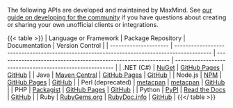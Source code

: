 The following APIs are developed and maintained by MaxMind. See
[our guide on developing for the community](/contribute) if you have questions
about creating or sharing your own unofficial clients or integrations.

{{< table >}}
| Language or Framework | Package Repository                                                                          | Documentation                                                 | Version Control                                          |
| --------------------- | ------------------------------------------------------------------------------------------- | ------------------------------------------------------------- | -------------------------------------------------------- |
| .NET (C#)             | [NuGet](https://www.nuget.org/packages/MaxMind.MinFraud)                                    | [GitHub Pages](https://maxmind.github.io/minfraud-api-dotnet) | [GitHub](https://github.com/maxmind/minfraud-api-dotnet) |
| Java                  | [Maven Central](https://search.maven.org/#search%7Cga%7C1%7Cg%3A%22com.maxmind.minfraud%22) | [GitHub Pages](https://maxmind.github.io/minfraud-api-java)   | [GitHub](https://github.com/maxmind/minfraud-api-java)   |
| Node.js               | [NPM](https://npmjs.com/package/@maxmind/minfraud-api-node)                                 | [GitHub Pages](https://maxmind.github.io/minfraud-api-node/)  | [GitHub](https://github.com/maxmind/minfraud-api-node)   |
| Perl (deprecated)     | [metacpan](https://metacpan.org/release/WebService-MinFraud)                                | [metacpan](https://metacpan.org/pod/WebService::MinFraud)     | [GitHub](https://github.com/maxmind/minfraud-api-perl)   |
| PHP                   | [Packagist](https://packagist.org/packages/maxmind/minfraud)                                | [GitHub Pages](https://maxmind.github.io/minfraud-api-php)    | [GitHub](https://github.com/maxmind/minfraud-api-php)    |
| Python                | [PyPI](https://pypi.python.org/pypi/minfraud)                                               | [Read the Docs](https://minfraud.readthedocs.io/en/latest/)   | [GitHub](https://github.com/maxmind/minfraud-api-python) |
| Ruby                  | [RubyGems.org](https://rubygems.org/gems/minfraud)                                          | [RubyDoc.info](https://www.rubydoc.info/gems/minfraud/)       | [GitHub](https://github.com/maxmind/minfraud-api-ruby)   |
{{</ table >}}
